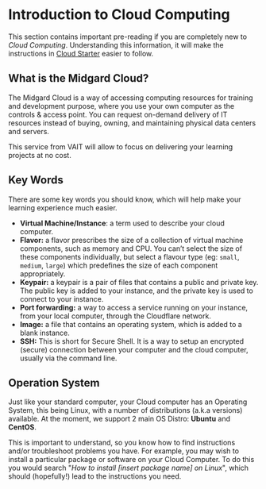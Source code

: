 # Introduction to Cloud Computing

This section contains important pre-reading if you are completely new to _Cloud Computing_. Understanding this information, it will make the instructions in [Cloud Starter](cloud-starter/intro.md) easier to follow.

## What is the Midgard Cloud?

The Midgard Cloud is a way of accessing computing resources for training and development purpose, where you use your own computer as the controls & access point. You can request on-demand delivery of IT resources instead of buying, owning, and maintaining physical data centers and servers. 

This service from VAIT will allow to focus on delivering your learning projects at no cost.

## Key Words

There are some key words you should know, which will help make your learning experience much easier.

* **Virtual Machine/Instance**: a term used to describe your cloud computer.
* **Flavor:** a flavor prescribes the size of a collection of virtual machine components, such as memory and CPU. You can’t select the size of these components individually, but select a flavour type (eg: `small`, `medium`, `large`) which predefines the size of each component appropriately.
* **Keypair:** a keypair is a pair of files that contains a public and private key. The public key is added to your instance, and the private key is used to connect to your instance.
* **Port forwarding:** a way to access a service running on your instance, from your local computer, through the Cloudflare network.
* **Image:** a file that contains an operating system, which is added to a blank instance.
* **SSH:** This is short for Secure Shell. It is a way to setup an encrypted (secure) connection between your computer and the cloud computer, usually via the command line.

## Operation System

Just like your standard computer, your Cloud computer has an Operating System, this being Linux, with a number of distributions (a.k.a versions) available. At the moment, we support 2 main OS Distro: **Ubuntu** and **CentOS**.

This is important to understand, so you know how to find instructions and/or troubleshoot problems you have. For example, you may wish to install a particular package or software on your Cloud Computer. To do this you would search "_How to install [insert package name] on Linux_", which should (hopefully!) lead to the instructions you need.

